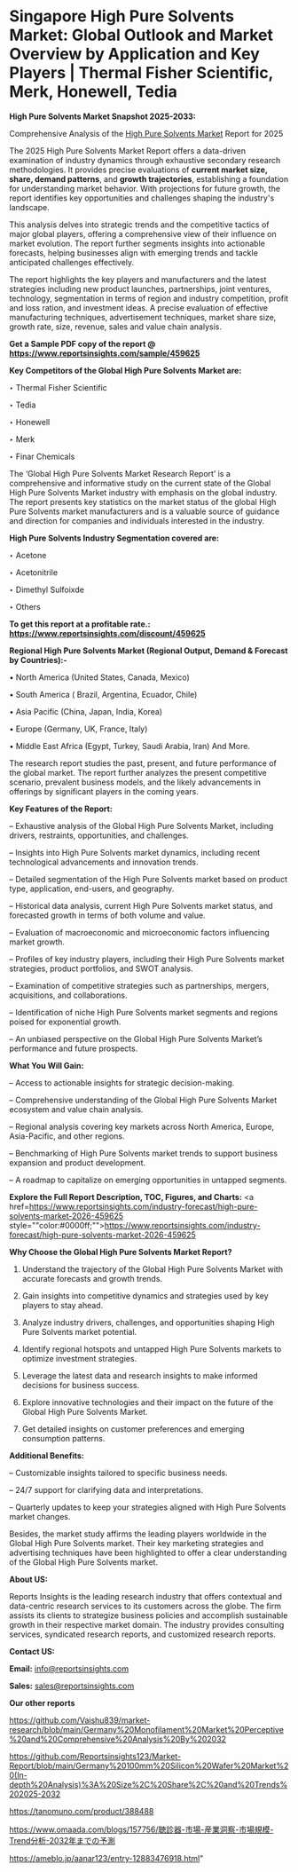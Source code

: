 # Singapore High Pure Solvents Market: Global Outlook and Market Overview by Application and Key Players | Thermal Fisher Scientific, Merk, Honewell, Tedia

<strong>High Pure Solvents Market Snapshot 2025-2033:</strong>

Comprehensive Analysis of the <a href=https://www.reportsinsights.com/sample/459625>High Pure Solvents Market</a> Report for 2025

The 2025 High Pure Solvents Market Report offers a data-driven examination of industry dynamics through exhaustive secondary research methodologies. It provides precise evaluations of <strong>current market size, share, demand patterns</strong>, and <strong>growth trajectories</strong>, establishing a foundation for understanding market behavior. With projections for future growth, the report identifies key opportunities and challenges shaping the industry's landscape.

This analysis delves into strategic trends and the competitive tactics of major global players, offering a comprehensive view of their influence on market evolution. The report further segments insights into actionable forecasts, helping businesses align with emerging trends and tackle anticipated challenges effectively.

The report highlights the key players and manufacturers and the latest strategies including new product launches, partnerships, joint ventures, technology, segmentation in terms of region and industry competition, profit and loss ration, and investment ideas. A precise evaluation of effective manufacturing techniques, advertisement techniques, market share size, growth rate, size, revenue, sales and value chain analysis.

<strong>Get a Sample PDF copy of the report @ <a href=https://www.reportsinsights.com/sample/459625 style=color:#0000ff;>https://www.reportsinsights.com/sample/459625</a></strong>

<strong>Key Competitors of the Global High Pure Solvents Market are:</strong>

‣ Thermal Fisher Scientific

‣ Tedia

‣ Honewell

‣ Merk

‣ Finar Chemicals

The ‘Global High Pure Solvents Market Research Report’ is a comprehensive and informative study on the current state of the Global High Pure Solvents Market industry with emphasis on the global industry. The report presents key statistics on the market status of the global High Pure Solvents market manufacturers and is a valuable source of guidance and direction for companies and individuals interested in the industry.

<strong>High Pure Solvents Industry Segmentation covered are:</strong>

‣ Acetone

‣ Acetonitrile

‣ Dimethyl Sulfoixde

‣ Others

<strong>To get this report at a profitable rate.: <a href=https://www.reportsinsights.com/discount/459625 style=color:#0000ff;>https://www.reportsinsights.com/discount/459625</a></strong>

<strong>Regional High Pure Solvents Market (Regional Output, Demand &amp; Forecast by Countries):-</strong>

• North America (United States, Canada, Mexico)

• South America ( Brazil, Argentina, Ecuador, Chile)

• Asia Pacific (China, Japan, India, Korea)

• Europe (Germany, UK, France, Italy)

• Middle East Africa (Egypt, Turkey, Saudi Arabia, Iran) And More.

The research report studies the past, present, and future performance of the global market. The report further analyzes the present competitive scenario, prevalent business models, and the likely advancements in offerings by significant players in the coming years.

<strong>Key Features of the Report:</strong>

– Exhaustive analysis of the Global High Pure Solvents Market, including drivers, restraints, opportunities, and challenges.

– Insights into High Pure Solvents market dynamics, including recent technological advancements and innovation trends.

– Detailed segmentation of the High Pure Solvents market based on product type, application, end-users, and geography.

– Historical data analysis, current High Pure Solvents market status, and forecasted growth in terms of both volume and value.

– Evaluation of macroeconomic and microeconomic factors influencing market growth.

– Profiles of key industry players, including their High Pure Solvents market strategies, product portfolios, and SWOT analysis.

– Examination of competitive strategies such as partnerships, mergers, acquisitions, and collaborations.

– Identification of niche High Pure Solvents market segments and regions poised for exponential growth.

– An unbiased perspective on the Global High Pure Solvents Market’s performance and future prospects.

<strong>What You Will Gain:</strong>

– Access to actionable insights for strategic decision-making.

– Comprehensive understanding of the Global High Pure Solvents Market ecosystem and value chain analysis.

– Regional analysis covering key markets across North America, Europe, Asia-Pacific, and other regions.

– Benchmarking of High Pure Solvents market trends to support business expansion and product development.

– A roadmap to capitalize on emerging opportunities in untapped segments.

<strong>Explore the Full Report Description, TOC, Figures, and Charts:</strong>
<a href=https://www.reportsinsights.com/industry-forecast/high-pure-solvents-market-2026-459625 style=""color:#0000ff;"">https://www.reportsinsights.com/industry-forecast/high-pure-solvents-market-2026-459625</a>

<strong>Why Choose the Global High Pure Solvents Market Report?</strong>

1. Understand the trajectory of the Global High Pure Solvents Market with accurate forecasts and growth trends.

2. Gain insights into competitive dynamics and strategies used by key players to stay ahead.

3. Analyze industry drivers, challenges, and opportunities shaping High Pure Solvents market potential.

4. Identify regional hotspots and untapped High Pure Solvents markets to optimize investment strategies.

5. Leverage the latest data and research insights to make informed decisions for business success.

6. Explore innovative technologies and their impact on the future of the Global High Pure Solvents Market.

7. Get detailed insights on customer preferences and emerging consumption patterns.

<strong>Additional Benefits:</strong>

– Customizable insights tailored to specific business needs.

– 24/7 support for clarifying data and interpretations.

– Quarterly updates to keep your strategies aligned with High Pure Solvents market changes.

Besides, the market study affirms the leading players worldwide in the Global High Pure Solvents market. Their key marketing strategies and advertising techniques have been highlighted to offer a clear understanding of the Global High Pure Solvents market.

<strong><strong>About US</strong>:</strong>

Reports Insights is the leading research industry that offers contextual and data-centric research services to its customers across the globe. The firm assists its clients to strategize business policies and accomplish sustainable growth in their respective market domain. The industry provides consulting services, syndicated research reports, and customized research reports.

<strong>Contact US:</strong>

<p class=><b>Email:</b> <a href=mailto:info@reportsinsights.com>info@reportsinsights.com</a></p>
<p class=><b>Sales:</b> <a href=mailto:sales@reportsinsights.com>sales@reportsinsights.com</a></p>

<strong>Our other reports</strong>

<a href=https://github.com/Vaishu839/market-research/blob/main/Germany%20Monofilament%20Market%20Perceptive%20and%20Comprehensive%20Analysis%20By%202032>https://github.com/Vaishu839/market-research/blob/main/Germany%20Monofilament%20Market%20Perceptive%20and%20Comprehensive%20Analysis%20By%202032</a>

<a href=https://github.com/Reportsinsights123/Market-Report/blob/main/Germany%20100mm%20Silicon%20Wafer%20Market%20(In-depth%20Analysis)%3A%20Size%2C%20Share%2C%20and%20Trends%202025-2032>https://github.com/Reportsinsights123/Market-Report/blob/main/Germany%20100mm%20Silicon%20Wafer%20Market%20(In-depth%20Analysis)%3A%20Size%2C%20Share%2C%20and%20Trends%202025-2032</a>

<a href=https://tanomuno.com/product/388488>https://tanomuno.com/product/388488</a>

<a href=https://www.omaada.com/blogs/157756/聴診器-市場-産業洞察-市場規模-Trend分析-2032年までの予測>https://www.omaada.com/blogs/157756/聴診器-市場-産業洞察-市場規模-Trend分析-2032年までの予測</a>

<a href=https://ameblo.jp/aanar123/entry-12883476918.html>https://ameblo.jp/aanar123/entry-12883476918.html</a>"
